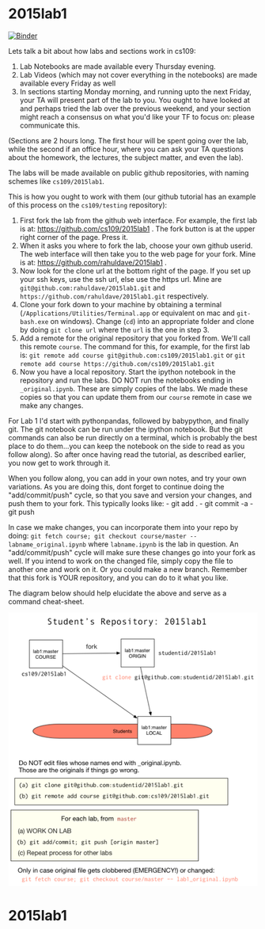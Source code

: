 # 2015lab1

[![Binder](http://mybinder.org/badge.svg)](http://mybinder.org/repo/cs109/2015lab1)

Lets talk a bit about how labs and sections work in cs109:

1. Lab Notebooks are made available every Thursday evening.
2. Lab Videos (which may not cover everything in the notebooks) are made available every Friday as well
3. In sections starting Monday morning, and running upto the next Friday, your TA will present part of the lab to you. You ought to have looked at and perhaps tried the lab over the previous weekend, and your section might reach a consensus on what you'd like your TF to focus on: please communicate this.

(Sections are 2 hours long. The first hour will be spent going over the lab, while the second if an office hour, where you can ask your TA questions about the homework, the lectures, the subject matter, and even the lab).

The labs will be made available on public github repositories, with naming schemes like `cs109/2015lab1`.

This is how you ought to work with them (our github tutorial has an example of this process on the `cs109/testing` repository):

1. First fork the lab from the github web interface. For example, the first lab is at: https://github.com/cs109/2015lab1 . The fork button is at the upper right corner of the page. Press it.
2. When it asks you where to fork the lab, choose your own github userid. The web interface will then take you to the web page for your fork. Mine is at: https://github.com/rahuldave/2015lab1 .
3. Now look for the clone url at the bottom right of the page. If you set up your ssh keys, use the ssh url, else use the https url. Mine are `git@github.com:rahuldave/2015lab1.git` and `https://github.com/rahuldave/2015lab1.git` respectively. 
4. Clone your fork down to your machine by obtaining a terminal (`/Applications/Utilities/Terminal.app` or equivalent on mac and `git-bash.exe` on windows). Change (`cd`) into an appropriate folder and clone by doing `git clone url` where the `url` is the one in step 3.
5. Add a remote for the original repository that you forked from. We'll call this remote `course`. The command for this, for example, for the first lab is: `git remote add course git@github.com:cs109/2015lab1.git` or `git remote add course https://github.com/cs109/2015lab1.git`
6. Now you have a local repository. Start the ipython notebook in the repository and run the labs. DO NOT run the notebooks ending in `_original.ipynb`. These are simply copies of the labs. We made these copies so that you can update them from our `course` remote in case we make any changes.

For Lab 1 I'd start with pythonpandas, followed by babypython, and finally git. The git notebook can be run under the ipython notebook. But the git commands can also be run directly on a terminal, which is probably the best place to do them...you can keep the notebook on the side to read as you follow along). So after once having read the tutorial, as described earlier, you now get to work through it.

When you follow along, you can add in your own notes, and try your own variations. As you are doing this, dont forget to continue doing the "add/commit/push" cycle, so that you save and version your changes, and push them to your fork. This typically looks like:
    - git add .
    - git commit -a
    - git push
    
In case we make changes, you can incorporate them into your repo by doing: `git fetch course; git checkout course/master -- labname_original.ipynb` where `labname.ipynb` is the lab in question. An "add/commit/push" cycle will make sure these changes go into your fork as well. If you intend to work on the changed file, simply copy the file to another one and work on it. Or you could make a new branch. Remember that this fork is YOUR repository, and you can do to it what you like. 

The diagram below should help elucidate the above and serve as a command cheat-sheet.

![homework](cs109gitflow3.png)

# 2015lab1
